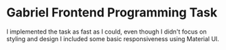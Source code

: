 # Gabriel Frontend Programming Task

I implemented the task as fast as I could, even though I didn't focus on styling and design I included some basic responsiveness using Material UI.
